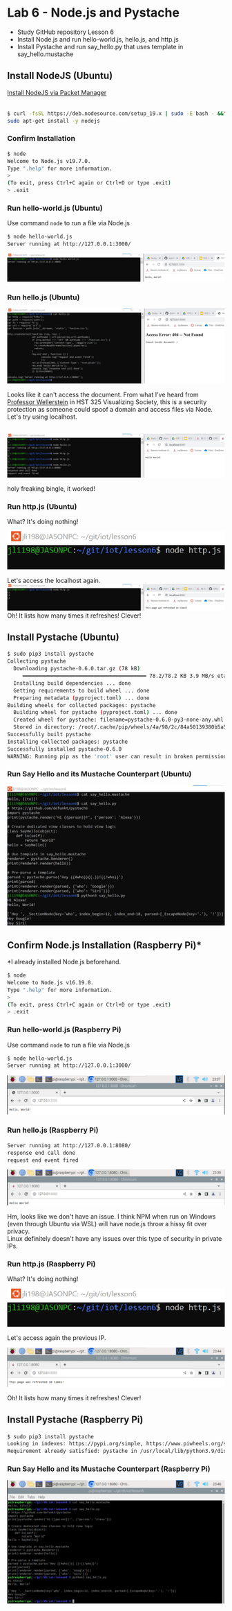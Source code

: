 # Lab 6 - Node.js and Pystache

* Study GitHub repository Lesson 6
* Install Node.js and run hello-world.js, hello.js, and http.js
* Install Pystache and run say_hello.py that uses template in say_hello.mustache

## Install NodeJS (Ubuntu)

[Install NodeJS via Packet Manager](https://github.com/nodesource/distributions/blob/master/README.md#debian-and-ubuntu-based-distributions) </br>
</br>

```sh
$ curl -fsSL https://deb.nodesource.com/setup_19.x | sudo -E bash - &&\
sudo apt-get install -y nodejs
```

### Confirm Installation

```sh
$ node
Welcome to Node.js v19.7.0.
Type ".help" for more information.
>
(To exit, press Ctrl+C again or Ctrl+D or type .exit)
> .exit
```

### Run hello-world.js (Ubuntu)

Use command `node` to run a file via Node.js

```sh
$ node hello-world.js
Server running at http://127.0.0.1:3000/
```

![hello-world.jpg](hello-world.jpg)

### Run hello.js (Ubuntu)

![helloFAIL.jpg](helloFAIL.jpg)

Looks like it can't access the document. From what I've heard from [Professor Wellerstein](https://alexwellerstein.com/) in HST 325 Visualizing Society, this is a security protection as someone could spoof a domain and access files via Node. Let's try using localhost. </br>
</br>

![hello.jpg](hello.jpg)

holy freaking bingle, it worked!

### Run http.js (Ubuntu)

What? It's doing nothing!

![nothing.jpg](nothing.jpg)

Let's access the localhost again.
![http.jpg](http.jpg)
Oh! It lists how many times it refreshes! Clever!

## Install Pystache (Ubuntu)

```sh
$ sudo pip3 install pystache
Collecting pystache
  Downloading pystache-0.6.0.tar.gz (78 kB)
     ━━━━━━━━━━━━━━━━━━━━━━━━━━━━━━━━━━━━━━━━ 78.2/78.2 KB 3.9 MB/s eta 0:00:00
  Installing build dependencies ... done
  Getting requirements to build wheel ... done
  Preparing metadata (pyproject.toml) ... done
Building wheels for collected packages: pystache
  Building wheel for pystache (pyproject.toml) ... done
  Created wheel for pystache: filename=pystache-0.6.0-py3-none-any.whl size=83635 sha256=b83f453b7f281d0a9449db1b9fc2e483cf25a6e82e47f8c6860bf93623180430
  Stored in directory: /root/.cache/pip/wheels/4a/98/2c/84a50139380b5a5d8c0b4dfb92f2d860953c9e8e755507a402
Successfully built pystache
Installing collected packages: pystache
Successfully installed pystache-0.6.0
WARNING: Running pip as the 'root' user can result in broken permissions and conflicting behaviour with the system package manager. It is recommended to use a virtual environment instead: https://pip.pypa.io/warnings/venv
```

### Run Say Hello and its Mustache Counterpart (Ubuntu)

![say_hello.jpg](say_hello.jpg)

## Confirm Node.js Installation (Raspberry Pi)*

*I already installed Node.js beforehand.

```sh
$ node
Welcome to Node.js v16.19.0.
Type ".help" for more information.
> 
(To exit, press Ctrl+C again or Ctrl+D or type .exit)
> .exit
```

### Run hello-world.js (Raspberry Pi)

Use command `node` to run a file via Node.js

```sh
$ node hello-world.js
Server running at http://127.0.0.1:3000/
```

![hello-worldPi.jpg](hello-worldPi.jpg)

### Run hello.js (Raspberry Pi)

```sh
Server running at http://127.0.0.1:8080/
response end call done
request end event fired
```

![helloPi.jpg](helloPi.jpg)

Hm, looks like we don't have an issue. I think NPM when run on Windows (even through Ubuntu via WSL) will have node.js throw a hissy fit over privacy. </br>
Linux definitely doesn't have any issues over this type of security in private IPs.

### Run http.js (Raspberry Pi)

What? It's doing nothing!

![nothing.jpg](nothing.jpg)

Let's access again the previous IP.

![httpPi.jpg](httpPi.jpg)

Oh! It lists how many times it refreshes! Clever!

## Install Pystache (Raspberry Pi)

```sh
$ sudo pip3 install pystache
Looking in indexes: https://pypi.org/simple, https://www.piwheels.org/simple
Requirement already satisfied: pystache in /usr/local/lib/python3.9/dist-packages (0.6.0)
```

### Run Say Hello and its Mustache Counterpart (Raspberry Pi)

![say_helloPi.jpg](say_helloPi.jpg)
